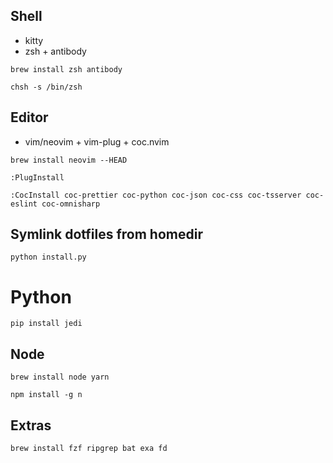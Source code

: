 ## Shell
- kitty
- zsh + antibody

`brew install zsh antibody`

`chsh -s /bin/zsh`

## Editor
- vim/neovim + vim-plug + coc.nvim

`brew install neovim --HEAD`

`:PlugInstall`

`:CocInstall coc-prettier coc-python coc-json coc-css coc-tsserver coc-eslint coc-omnisharp`

## Symlink dotfiles from homedir
`python install.py`

# Python
`pip install jedi`

## Node
`brew install node yarn`

`npm install -g n`

## Extras
`brew install fzf ripgrep bat exa fd`
